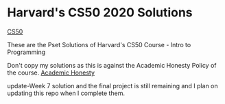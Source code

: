 # Harvard's CS50 2020 Solutions 

[CS50](https://cs50.harvard.edu/x/2020/)

These are the Pset Solutions of Harvard's CS50 Course - Intro to Programming 

Don't copy my solutions as this is against the Academic Honesty Policy of the course. 
[Academic Honesty](https://docs.cs50.net/2016/fall/syllabus/cs50.html#academic-honesty)

update-Week 7 solution and the final project is still remaining and I plan on updating this repo when I complete them.
